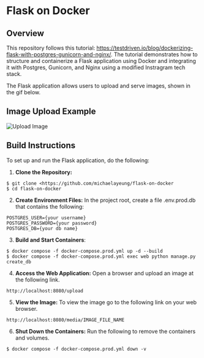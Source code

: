 # Flask on Docker

## Overview
This repository follows this tutorial: https://testdriven.io/blog/dockerizing-flask-with-postgres-gunicorn-and-nginx/. The tutorial demonstrates how to structure and containerize a Flask application using Docker and integrating it with Postgres, Gunicorn, and Nginx using a modified Instragram tech stack. 

The Flask application allows users to upload and serve images, shown in the gif below. 
## Image Upload Example

![Upload Image](https://media0.giphy.com/media/v1.Y2lkPTc5MGI3NjExY2t2bmhkNmkzM2VzN2twOHU4ejJhbG14cGswMmFuZ2p3NnN4OThsZiZlcD12MV9pbnRlcm5hbF9naWZfYnlfaWQmY3Q9Zw/FdTRLxGdgZmRdjRFdp/giphy.gif)


## Build Instructions
To set up and run the Flask application, do the following:

1. **Clone the Repository:**

```
$ git clone <https://github.com/michaelayeung/flask-on-docker
$ cd flask-on-docker
```

2. **Create Environment Files:**
In the project root, create a file .env.prod.db that contains the following:

```
POSTGRES_USER={your username}
POSTGRES_PASSWORD={your password}
POSTGRES_DB={your db name}
```

3. **Build and Start Containers**:

```
$ docker compose -f docker-compose.prod.yml up -d --build
$ docker compose -f docker-compose.prod.yml exec web python manage.py create_db
```

4. **Access the Web Application:**
Open a browser and upload an image at the following link.

```
http://localhost:8080/upload
```


5. **View the Image:**
To view the image go to the following link on your web browser.

```
http://localhost:8080/media/IMAGE_FILE_NAME
```

6. **Shut Down the Containers:**
Run the following to remove the containers and volumes.
```
$ docker compose -f docker-compose.prod.yml down -v
```

